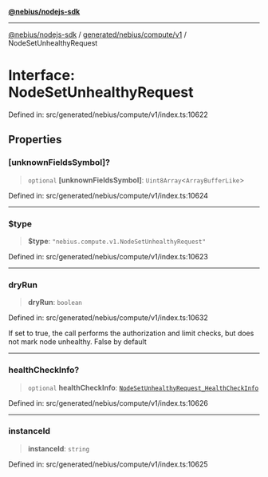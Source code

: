 [**@nebius/nodejs-sdk**](../../../../../README.md)

---

[@nebius/nodejs-sdk](../../../../../README.md) / [generated/nebius/compute/v1](../README.md) / NodeSetUnhealthyRequest

# Interface: NodeSetUnhealthyRequest

Defined in: src/generated/nebius/compute/v1/index.ts:10622

## Properties

### \[unknownFieldsSymbol\]?

> `optional` **\[unknownFieldsSymbol\]**: `Uint8Array`\<`ArrayBufferLike`\>

Defined in: src/generated/nebius/compute/v1/index.ts:10624

---

### $type

> **$type**: `"nebius.compute.v1.NodeSetUnhealthyRequest"`

Defined in: src/generated/nebius/compute/v1/index.ts:10623

---

### dryRun

> **dryRun**: `boolean`

Defined in: src/generated/nebius/compute/v1/index.ts:10632

If set to true, the call performs the authorization and limit checks, but does not mark node unhealthy.
False by default

---

### healthCheckInfo?

> `optional` **healthCheckInfo**: [`NodeSetUnhealthyRequest_HealthCheckInfo`](NodeSetUnhealthyRequest_HealthCheckInfo.md)

Defined in: src/generated/nebius/compute/v1/index.ts:10626

---

### instanceId

> **instanceId**: `string`

Defined in: src/generated/nebius/compute/v1/index.ts:10625
